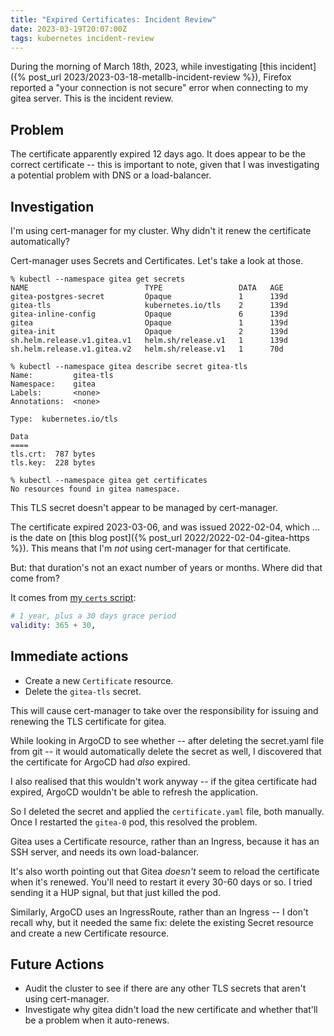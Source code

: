```yaml
---
title: "Expired Certificates: Incident Review"
date: 2023-03-19T20:07:00Z
tags: kubernetes incident-review
---
```


During the morning of March 18th, 2023, while investigating [this incident]({% post_url
2023/2023-03-18-metallb-incident-review %}), Firefox reported a "your connection is not secure" error when connecting to
my gitea server. This is the incident review.

## Problem

The certificate apparently expired 12 days ago. It does appear to be the correct certificate -- this is important to
note, given that I was investigating a potential problem with DNS or a load-balancer.

## Investigation

I'm using cert-manager for my cluster. Why didn't it renew the certificate automatically?

Cert-manager uses Secrets and Certificates. Let's take a look at those.

```
% kubectl --namespace gitea get secrets
NAME                          TYPE                 DATA   AGE
gitea-postgres-secret         Opaque               1      139d
gitea-tls                     kubernetes.io/tls    2      139d
gitea-inline-config           Opaque               6      139d
gitea                         Opaque               1      139d
gitea-init                    Opaque               2      139d
sh.helm.release.v1.gitea.v1   helm.sh/release.v1   1      139d
sh.helm.release.v1.gitea.v2   helm.sh/release.v1   1      70d
```

```
% kubectl --namespace gitea describe secret gitea-tls
Name:         gitea-tls
Namespace:    gitea
Labels:       <none>
Annotations:  <none>

Type:  kubernetes.io/tls

Data
====
tls.crt:  787 bytes
tls.key:  228 bytes
```

```
% kubectl --namespace gitea get certificates
No resources found in gitea namespace.
```

This TLS secret doesn't appear to be managed by cert-manager.

The certificate expired 2023-03-06, and was issued 2022-02-04, which ... is the date on [this blog post]({% post_url
2022/2022-02-04-gitea-https %}). This means that I'm _not_ using cert-manager for that certificate.

But: that duration's not an exact number of years or months. Where did that come from?

It comes from [my `certs` script](https://github.com/rlipscombe/elixir-certs/blob/main/certs.exs#L73):

```elixir
# 1 year, plus a 30 days grace period
validity: 365 + 30,
```

## Immediate actions

- Create a new `Certificate` resource.
- Delete the `gitea-tls` secret.

This will cause cert-manager to take over the responsibility for issuing and renewing the TLS certificate for gitea.

While looking in ArgoCD to see whether -- after deleting the secret.yaml file from git -- it would automatically delete
the secret as well, I discovered that the certificate for ArgoCD had _also_ expired.

I also realised that this wouldn't work anyway -- if the gitea certificate had expired, ArgoCD wouldn't be able to
refresh the application.

So I deleted the secret and applied the `certificate.yaml` file, both manually. Once I restarted the `gitea-0` pod, this
resolved the problem.

Gitea uses a Certificate resource, rather than an Ingress, because it has an SSH server, and needs its own
load-balancer.

It's also worth pointing out that Gitea _doesn't_ seem to reload the certificate when it's renewed. You'll need to
restart it every 30-60 days or so. I tried sending it a HUP signal, but that just killed the pod.

Similarly, ArgoCD uses an IngressRoute, rather than an Ingress -- I don't recall why, but it needed the same fix: delete
the existing Secret resource and create a new Certificate resource.

## Future Actions

- Audit the cluster to see if there are any other TLS secrets that aren't using cert-manager.
- Investigate why gitea didn't load the new certificate and whether that'll be a problem when it auto-renews.
